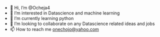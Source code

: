 - 👋 Hi, I’m @Ocheja4
- 👀 I’m interested in Datascience and machine learning 
- 🌱 I’m currently learning python 
- 💞️ I’m looking to collaborate on any Datascience related ideas and jobs 
- 📫 How to reach me onechojo@yahoo.com

<!---
Ocheja4/Ocheja4 is a ✨ special ✨ repository because its `README.md` (this file) appears on your GitHub profile.
You can click the Preview link to take a look at your changes.
--->
